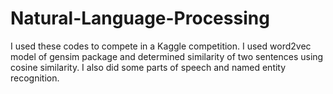 # Natural-Language-Processing
I used these codes to compete in a Kaggle competition. I used word2vec model of gensim package and determined similarity of two sentences using cosine similarity. I also did some parts of speech and named entity recognition.
